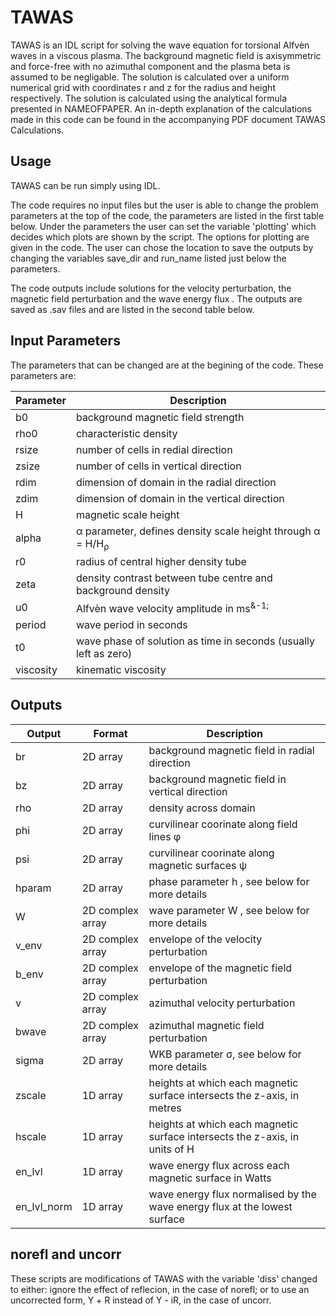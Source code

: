 # TAWAS
TAWAS is an IDL script for solving the wave equation for torsional Alfv&egrave;n waves in a viscous plasma. The background magnetic field is axisymmetric and force-free with no azimuthal component and the plasma beta is assumed to be negligable. The solution is calculated over a uniform numerical grid with coordinates r and z for the radius and height respectively. The solution is calculated using the analytical formula presented in NAMEOFPAPER. An in-depth explanation of the calculations made in this code can be found in the accompanying PDF document TAWAS Calculations.

## Usage

TAWAS can be run simply using IDL. 

The code requires no input files but the user is able to change the problem parameters at the top of the code, the parameters are listed in the first table below. Under the parameters the user can set the variable 'plotting' which decides which plots are shown by the script. The options for plotting are given in the code. The user can chose the location to save the outputs by changing the variables save_dir and run_name listed just below the parameters.

The code outputs include solutions for the velocity perturbation, the magnetic field perturbation and the wave energy flux . The outputs are saved as .sav files and are listed in the second table below.

## Input Parameters

The parameters that can be changed are at the begining of the code. These parameters are:

| Parameter | Description |
| --- | --- |
| b0     | background magnetic field strength                               |
| rho0   | characteristic density                                           |
| rsize  | number of cells in redial direction                              |
| zsize  | number of cells in vertical direction                            |
| rdim   | dimension of domain in the radial direction                      |
| zdim   | dimension of domain in the vertical direction                    |
| H      | magnetic scale height                                            |
| alpha  | &alpha; parameter, defines density scale height through 	&alpha; = H/H<sub>&rho;</sub>    |
| r0     | radius of central higher density tube                            |
| zeta   | density contrast between tube centre and background density      |
| u0     | Alfv&egrave;n wave velocity amplitude in ms<sup>&-1;</sup>       |
| period | wave period in seconds                                           |
| t0     | wave phase of solution as time in seconds (usually left as zero) |
| viscosity | kinematic viscosity |


## Outputs

| Output | Format | Description |
| --- | ----- | --- |
| br           | 2D array              | background magnetic field in radial direction        |
| bz           | 2D array              | background magnetic field in vertical direction      |
| rho          | 2D array              | density across domain                                |
| phi          | 2D array              | curvilinear coorinate along field lines &phi;        |
| psi          | 2D array              | curvilinear coorinate along magnetic surfaces &psi;        |
| hparam       | 2D array              | phase parameter h , see below for more details       |
| W            | 2D complex array      | wave parameter W , see below for more details        |
| v_env        | 2D complex array      | envelope of the velocity perturbation                |
| b_env        | 2D complex array      | envelope of the magnetic field perturbation          |
| v            | 2D complex array      | azimuthal velocity perturbation                      |
| bwave        | 2D complex array      | azimuthal magnetic field perturbation                |
| sigma        | 2D array              | WKB parameter &sigma;, see below for more details    |
| zscale       | 1D array              | heights at which each magnetic surface intersects the z-axis, in metres       |
| hscale       | 1D array              | heights at which each magnetic surface intersects the z-axis, in units of H   |
| en_lvl       | 1D array              | wave energy flux across each magnetic surface in Watts                        |
| en_lvl_norm  | 1D array              | wave energy flux normalised by the wave energy flux at the lowest surface     |

## norefl and uncorr

These scripts are modifications of TAWAS with the variable 'diss' changed to either: ignore the effect of reflecion, in the case of norefl; or to use an uncorrected form, &Upsilon; + R instead of  &Upsilon; - iR,  in the case of uncorr.
